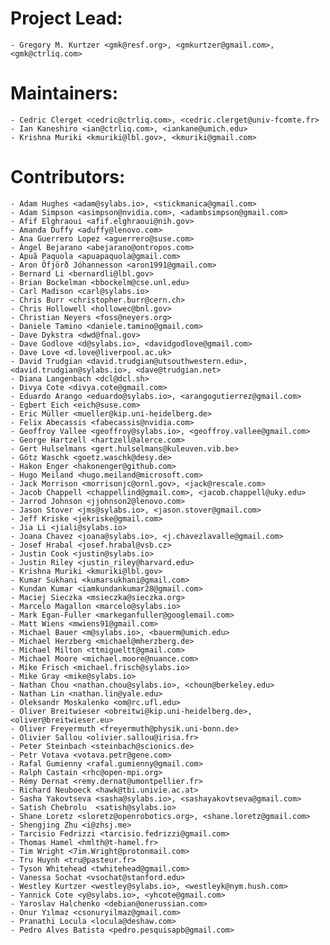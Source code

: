 # Project Lead:

    - Gregory M. Kurtzer <gmk@resf.org>, <gmkurtzer@gmail.com>, <gmk@ctrliq.com>

# Maintainers:

    - Cedric Clerget <cedric@ctrliq.com>, <cedric.clerget@univ-fcomte.fr>
    - Ian Kaneshiro <ian@ctrliq.com>, <iankane@umich.edu>
    - Krishna Muriki <kmuriki@lbl.gov>, <kmuriki@gmail.com>

# Contributors:

    - Adam Hughes <adam@sylabs.io>, <stickmanica@gmail.com>
    - Adam Simpson <asimpson@nvidia.com>, <adambsimpson@gmail.com>
    - Afif Elghraoui <afif.elghraoui@nih.gov>
    - Amanda Duffy <aduffy@lenovo.com>
    - Ana Guerrero Lopez <aguerrero@suse.com>
    - Ángel Bejarano <abejarano@ontropos.com>
    - Apuã Paquola <apuapaquola@gmail.com>
    - Aron Öfjörð Jóhannesson <aron1991@gmail.com>
    - Bernard Li <bernardli@lbl.gov>
    - Brian Bockelman <bbockelm@cse.unl.edu>
    - Carl Madison <carl@sylabs.io>
    - Chris Burr <christopher.burr@cern.ch>
    - Chris Hollowell <hollowec@bnl.gov>
    - Christian Neyers <foss@neyers.org>
    - Daniele Tamino <daniele.tamino@gmail.com>
    - Dave Dykstra <dwd@fnal.gov>
    - Dave Godlove <d@sylabs.io>, <davidgodlove@gmail.com>
    - Dave Love <d.love@liverpool.ac.uk>
    - David Trudgian <david.trudgian@utsouthwestern.edu>, <david.trudgian@sylabs.io>, <dave@trudgian.net>
    - Diana Langenbach <dcl@dcl.sh>
    - Divya Cote <divya.cote@gmail.com>
    - Eduardo Arango <eduardo@sylabs.io>, <arangogutierrez@gmail.com>
    - Egbert Eich <eich@suse.com>
    - Eric Müller <mueller@kip.uni-heidelberg.de>
    - Felix Abecassis <fabecassis@nvidia.com>
    - Geoffroy Vallee <geoffroy@sylabs.io>, <geoffroy.vallee@gmail.com>
    - George Hartzell <hartzell@alerce.com>
    - Gert Hulselmans <gert.hulselmans@kuleuven.vib.be>
    - Götz Waschk <goetz.waschk@desy.de>
    - Hakon Enger <hakonenger@github.com>
    - Hugo Meiland <hugo.meiland@microsoft.com>
    - Jack Morrison <morrisonjc@ornl.gov>, <jack@rescale.com>
    - Jacob Chappell <chappellind@gmail.com>, <jacob.chappell@uky.edu>
    - Jarrod Johnson <jjohnson2@lenovo.com>
    - Jason Stover <jms@sylabs.io>, <jason.stover@gmail.com>
    - Jeff Kriske <jekriske@gmail.com>
    - Jia Li <jiali@sylabs.io>
    - Joana Chavez <joana@sylabs.io>, <j.chavezlavalle@gmail.com>
    - Josef Hrabal <josef.hrabal@vsb.cz>
    - Justin Cook <justin@sylabs.io>
    - Justin Riley <justin_riley@harvard.edu>
    - Krishna Muriki <kmuriki@lbl.gov>
    - Kumar Sukhani <kumarsukhani@gmail.com>
    - Kundan Kumar <iamkundankumar28@gmail.com>
    - Maciej Sieczka <msieczka@sieczka.org>
    - Marcelo Magallon <marcelo@sylabs.io>
    - Mark Egan-Fuller <markeganfuller@googlemail.com>
    - Matt Wiens <mwiens91@gmail.com>
    - Michael Bauer <m@sylabs.io>, <bauerm@umich.edu>
    - Michael Herzberg <michael@mherzberg.de>
    - Michael Milton <ttmigueltt@gmail.com>
    - Michael Moore <michael.moore@nuance.com>
    - Mike Frisch <michael.frisch@sylabs.io>
    - Mike Gray <mike@sylabs.io>
    - Nathan Chou <nathan.chou@sylabs.io>, <choun@berkeley.edu>
    - Nathan Lin <nathan.lin@yale.edu>
    - Oleksandr Moskalenko <om@rc.ufl.edu>
    - Oliver Breitwieser <obreitwi@kip.uni-heidelberg.de>, <oliver@breitwieser.eu>
    - Oliver Freyermuth <freyermuth@physik.uni-bonn.de>
    - Olivier Sallou <olivier.sallou@irisa.fr>
    - Peter Steinbach <steinbach@scionics.de>
    - Petr Votava <votava.petr@gene.com>
    - Rafal Gumienny <rafal.gumienny@gmail.com>
    - Ralph Castain <rhc@open-mpi.org>
    - Rémy Dernat <remy.dernat@umontpellier.fr>
    - Richard Neuboeck <hawk@tbi.univie.ac.at>
    - Sasha Yakovtseva <sasha@sylabs.io>, <sashayakovtseva@gmail.com>
    - Satish Chebrolu  <satish@sylabs.io>
    - Shane Loretz <sloretz@openrobotics.org>, <shane.loretz@gmail.com>
    - Shengjing Zhu <i@zhsj.me>
    - Tarcisio Fedrizzi <tarcisio.fedrizzi@gmail.com>
    - Thomas Hamel <hmlth@t-hamel.fr>
    - Tim Wright <7im.Wright@protonmail.com>
    - Tru Huynh <tru@pasteur.fr>
    - Tyson Whitehead <twhitehead@gmail.com>
    - Vanessa Sochat <vsochat@stanford.edu>
    - Westley Kurtzer <westley@sylabs.io>, <westleyk@nym.hush.com>
    - Yannick Cote <y@sylabs.io>, <yhcote@gmail.com>
    - Yaroslav Halchenko <debian@onerussian.com>
    - Onur Yılmaz <csonuryilmaz@gmail.com>
    - Pranathi Locula <locula@deshaw.com>
    - Pedro Alves Batista <pedro.pesquisapb@gmail.com>
